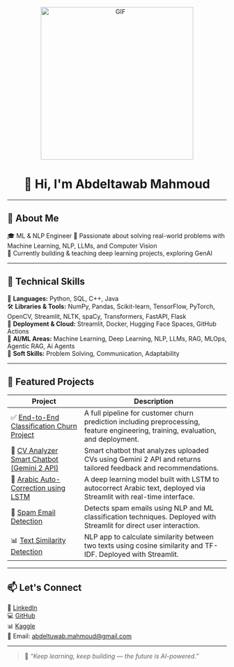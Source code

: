 <p align="center">
  <img src="https://media0.giphy.com/media/v1.Y2lkPTc5MGI3NjExeTNncmdwMDJjY2MydzQ5YnVoNTZseWlzemYxMDBoNDFzNnZreWY3YyZlcD12MV9pbnRlcm5hbF9naWZfYnlfaWQmY3Q9Zw/qgQUggAC3Pfv687qPC/giphy.gif" width="350" alt="GIF" />
</p>

<h1 align="center">👋 Hi, I'm Abdeltawab Mahmoud</h1>

---

## 🧠 About Me

🎓 ML & NLP Engineer 
💬 Passionate about solving real-world problems with Machine Learning, NLP, LLMs, and Computer Vision  
🚀 Currently building & teaching deep learning projects, exploring GenAI

---

## 🔧 Technical Skills

🧠 **Languages:** Python, SQL, C++, Java  
🛠️ **Libraries & Tools:** NumPy, Pandas, Scikit-learn, TensorFlow, PyTorch, OpenCV, Streamlit, NLTK, spaCy, Transformers, FastAPI, Flask  
🚀 **Deployment & Cloud:** Streamlit, Docker, Hugging Face Spaces, GitHub Actions  
🧬 **AI/ML Areas:** Machine Learning, Deep Learning, NLP, LLMs, RAG, MLOps, Agentic RAG, Ai Agents  
🤝 **Soft Skills:** Problem Solving, Communication, Adaptability  

---

## 🚀 Featured Projects

| Project | Description |
|--------|-------------|
| ✅ [End-to-End Classification Churn Project](https://github.com/Abdomahmoud7/End-to-End-Classification-Churn-Project) | A full pipeline for customer churn prediction including preprocessing, feature engineering, training, evaluation, and deployment. |
| 🤖 [CV Analyzer Smart Chatbot (Gemini 2 API)](https://github.com/Abdomahmoud7/CV-Analyzer-Smart-Chatbot-Using-Gemini-2-API) | Smart chatbot that analyzes uploaded CVs using Gemini 2 API and returns tailored feedback and recommendations. |
| 📝 [Arabic Auto-Correction using LSTM](https://github.com/Abdomahmoud7/Auto-Correction-in-Arabic-Using-LSTM-Deployment) | A deep learning model built with LSTM to autocorrect Arabic text, deployed via Streamlit with real-time interface. |
| 📧 [Spam Email Detection](https://github.com/Abdomahmoud7/Spam-email-detection-deployment) | Detects spam emails using NLP and ML classification techniques. Deployed with Streamlit for direct user interaction. |
| 📊 [Text Similarity Detection](https://github.com/Abdomahmoud7/Text-similarity-Deployment-using-Streamlit) | NLP app to calculate similarity between two texts using cosine similarity and TF-IDF. Deployed with Streamlit. |

---

## 📫 Let's Connect

🔗 [LinkedIn](https://www.linkedin.com/in/abdeltawab-mahmoud-ali-b6036b374/)  
💻 [GitHub](https://github.com/Abdomahmoud7)  
📊 [Kaggle](https://www.kaggle.com/abdeltawabmahmoud)  
📧 Email: abdeltuwab.mahmoud@gmail.com

---

> 💬 _“Keep learning, keep building — the future is AI-powered.”_
